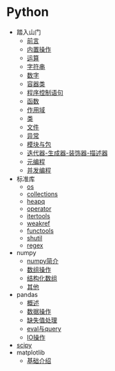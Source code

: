 <h1>Python</h1>

- 踏入山门
    -   [前言](/Python/踏入山门/前言.md)
    -   [内置操作](/Python/踏入山门/内置操作.md)
    -   [运算](/Python/踏入山门/运算.md)
    -   [字符串](/Python/踏入山门/字符串.md)
    -   [数字](/Python/踏入山门/数字.md)
    -   [容器类](/Python/踏入山门/容器类.md)
    -   [程序控制语句](/Python/踏入山门/程序控制语句.md)
    -   [函数](/Python/踏入山门/函数.md)
    -   [作用域](/Python/踏入山门/作用域.md)
    -   [类](/Python/踏入山门/类.md)
    -   [文件](/Python/踏入山门/文件.md)
    -   [异常](/Python/踏入山门/异常.md)
    -   [模块与包](/Python/踏入山门/模块与包.md)
    -   [迭代器-生成器-装饰器-描述器](/Python/踏入山门/迭代器-生成器-装饰器-描述器.md)
    -   [元编程](/Python/踏入山门/元编程.md)
    -   [并发编程](/Python/踏入山门/并发编程.md)
- 标准库
    - [os](/Python/标准库/os.md)
    - [collections](/Python/标准库/collections.md)
    - [heapq](/Python/标准库/heapq.md)
    - [operator](/Python/标准库/operator.md)
    - [itertools](/Python/标准库/itertools.md)
    - [weakref](/Python/标准库/weakref.md)
    - [functools](/Python/标准库/functools.md)
    - [shutil](/Python/标准库/shutil.md)
    - [regex](/Python/标准库/regex.md)
- numpy
    - [numpy简介](/Python/numpy/numpy简介.md)
    - [数组操作](/Python/numpy/数组操作.md)
    - [结构化数组](/Python/numpy/结构化数组.md)
    - [其他](/Python/numpy/其他.md)
- pandas
    - [概述](/Python/pandas/概述.md)
    - [数据操作](/Python/pandas/数据操作.md)
    - [缺失值处理](/Python/pandas/缺失值处理.md)
    - [eval与query](/Python/pandas/eval与query.md)
    - [IO操作](/Python/pandas/IO操作.md)
- [scipy](/Python/scipy/)
- matplotlib
    - [基础介绍](/Python/matplotlib/基础介绍.md)
